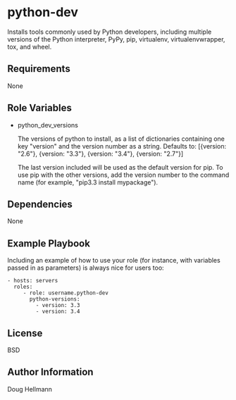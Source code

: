 python-dev
==========

Installs tools commonly used by Python developers, including multiple
versions of the Python interpreter, PyPy, pip, virtualenv,
virtualenvwrapper, tox, and wheel.

Requirements
------------

None

Role Variables
--------------

* python_dev_versions

  The versions of python to install, as a list of dictionaries
  containing one key "version" and the version number as a
  string. Defaults to: [{version: "2.6"}, {version: "3.3"}, {version:
  "3.4"}, {version: "2.7"}]

  The last version included will be used as the default version for
  pip. To use pip with the other versions, add the version number to
  the command name (for example, "pip3.3 install mypackage").

Dependencies
------------

None

Example Playbook
----------------

Including an example of how to use your role (for instance, with variables passed in as parameters) is always nice for users too:

    - hosts: servers
      roles:
         - role: username.python-dev
		   python-versions:
		     - version: 3.3
			 - version: 3.4

License
-------

BSD

Author Information
------------------

Doug Hellmann